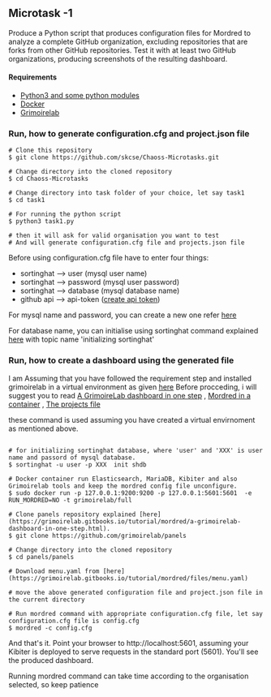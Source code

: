 

## Microtask -1
Produce a Python script that produces configuration files for Mordred to analyze a complete GitHub organization, excluding repositories that are forks from other GitHub repositories. Test it with at least two GitHub organizations, producing screenshots of the resulting dashboard.
#### Requirements
- [Python3 and some python modules](https://grimoirelab.gitbooks.io/tutorial/before-you-start/supporting-systems.html)
- [Docker](https://docs.docker.com/install/)
- [Grimoirelab](https://grimoirelab.gitbooks.io/tutorial/before-you-start/installing-grimoirelab.html) 

### Run, how to generate configuration.cfg and project.json file
```
# Clone this repository
$ git clone https://github.com/skcse/Chaoss-Microtasks.git

# Change directory into the cloned repository
$ cd Chaoss-Microtasks

# Change directory into task folder of your choice, let say task1
$ cd task1

# For running the python script 
$ python3 task1.py

# then it will ask for valid organisation you want to test
# And will generate configuration.cfg file and projects.json file
```

Before using configuration.cfg file have to enter four things:
- sortinghat --> user (mysql user name)
- sortinghat --> password (mysql user password)
- sortinghat --> database (mysql database name)
- github api --> api-token ([create api token](https://help.github.com/articles/authorizing-a-personal-access-token-for-use-with-a-saml-single-sign-on-organization/))

For mysql name and password, you can create a new one refer [here](https://dev.mysql.com/doc/refman/5.7/en/create-user.html)

For database name, you can initialise using sortinghat command explained [here](https://grimoirelab.gitbooks.io/tutorial/grimoireelk/a-dashboard-with-sortinghat.html) with topic name 'initializing sortinghat'
 
### Run, how to create a dashboard using the generated file

I am Assuming that you have followed the requirement step and installed grimoirelab in a virtual environment as given [here](https://grimoirelab.gitbooks.io/tutorial/before-you-start/installing-grimoirelab.html)
Before procceding, i will suggest you to read [A GrimoireLab dashboard in one step](https://grimoirelab.gitbooks.io/tutorial/mordred/a-grimoirelab-dashboard-in-one-step.html) , [Mordred in a container](https://grimoirelab.gitbooks.io/tutorial/mordred/mordred-in-a-container.html) , [The projects file](https://grimoirelab.gitbooks.io/tutorial/mordred/the-projects-file.html)

these command is used assuming you have created a virtual envirnoment as mentioned above.
```

# for initializing sortinghat database, where 'user' and 'XXX' is user name and passord of mysql database.
$ sortinghat -u user -p XXX  init shdb
 
# Docker container run Elasticsearch, MariaDB, Kibiter and also Grimoirelab tools and keep the mordred config file unconfigure.
$ sudo docker run -p 127.0.0.1:9200:9200 -p 127.0.0.1:5601:5601  -e RUN_MORDRED=NO -t grimoirelab/full

# Clone panels repository explained [here](https://grimoirelab.gitbooks.io/tutorial/mordred/a-grimoirelab-dashboard-in-one-step.html).
$ git clone https://github.com/grimoirelab/panels

# Change directory into the cloned repository
$ cd panels/panels

# Download menu.yaml from [here](https://grimoirelab.gitbooks.io/tutorial/mordred/files/menu.yaml)

# move the above generated configuration file and project.json file in the current directory

# Run mordred command with appropriate configuration.cfg file, let say configuration.cfg file is config.cfg
$ mordred -c config.cfg

```
And that's it. Point your browser to http://localhost:5601, assuming your Kibiter is deployed to serve requests in the standard port (5601). You'll see the produced dashboard.

Running mordred command can take time according to the organisation selected, so keep patience